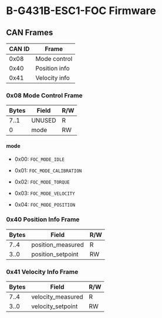 # B-G431B-ESC1-FOC Firmware

## CAN Frames

| CAN ID | Frame          |
| ------ | -------------- |
| 0x08   | Mode control   |
| 0x40   | Position info  |
| 0x41   | Velocity info  |



### 0x08 Mode Control Frame

| Bytes | Field                         | R/W |
| ----- | ----------------------------- | --- |
| 7..1  | UNUSED                        | R   |
| 0     | mode                          | RW  |

#### mode

- 0x00: `FOC_MODE_IDLE`

- 0x01: `FOC_MODE_CALIBRATION`

- 0x02: `FOC_MODE_TORQUE`

- 0x03: `FOC_MODE_VELOCITY`

- 0x04: `FOC_MODE_POSITION`

### 0x40 Position Info Frame

| Bytes | Field                         | R/W |
| ----- | ----------------------------- | --- |
| 7..4  | position_measured             | R   |
| 3..0  | position_setpoint             | RW  |

### 0x41 Velocity Info Frame

| Bytes | Field                         | R/W |
| ----- | ----------------------------- | --- |
| 7..4  | velocity_measured             | R   |
| 3..0  | velocity_setpoint             | RW  |
